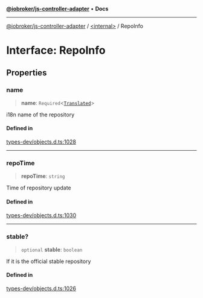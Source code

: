 [**@iobroker/js-controller-adapter**](../../README.md) • **Docs**

***

[@iobroker/js-controller-adapter](../../globals.md) / [\<internal\>](../README.md) / RepoInfo

# Interface: RepoInfo

## Properties

### name

> **name**: `Required`\<[`Translated`](../type-aliases/Translated.md)\>

i18n name of the repository

#### Defined in

[types-dev/objects.d.ts:1028](https://github.com/ioBroker/ioBroker.js-controller/blob/d7f4b912895e80ffd4c1cbb49decb1de7c0e8ca3/packages/types-dev/objects.d.ts#L1028)

***

### repoTime

> **repoTime**: `string`

Time of repository update

#### Defined in

[types-dev/objects.d.ts:1030](https://github.com/ioBroker/ioBroker.js-controller/blob/d7f4b912895e80ffd4c1cbb49decb1de7c0e8ca3/packages/types-dev/objects.d.ts#L1030)

***

### stable?

> `optional` **stable**: `boolean`

If it is the official stable repository

#### Defined in

[types-dev/objects.d.ts:1026](https://github.com/ioBroker/ioBroker.js-controller/blob/d7f4b912895e80ffd4c1cbb49decb1de7c0e8ca3/packages/types-dev/objects.d.ts#L1026)
